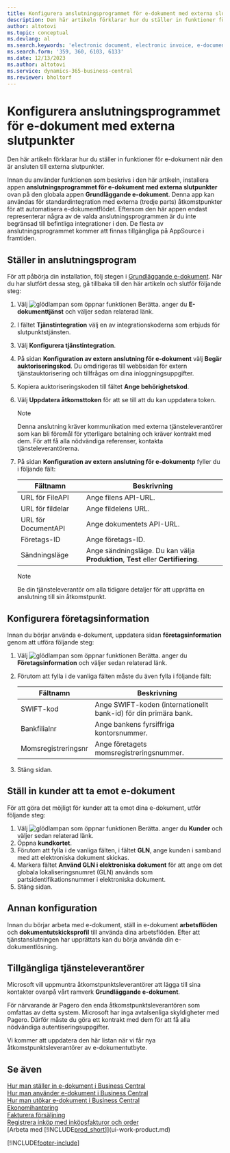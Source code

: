 ```yaml
---
title: Konfigurera anslutningsprogrammet för e-dokument med externa slutpunkter
description: Den här artikeln förklarar hur du ställer in funktioner för e-dokument när den är ansluten till externa slutpunkter.
author: altotovi
ms.topic: conceptual
ms.devlang: al
ms.search.keywords: 'electronic document, electronic invoice, e-document, e-invoice, access-point, endpoint'
ms.search.form: '359, 360, 6103, 6133'
ms.date: 12/13/2023
ms.author: altotovi
ms.service: dynamics-365-business-central
ms.reviewer: bholtorf
---
```


# Konfigurera anslutningsprogrammet för e-dokument med externa slutpunkter

Den här artikeln förklarar hur du ställer in funktioner för e-dokument när den är ansluten till externa slutpunkter.

Innan du använder funktionen som beskrivs i den här artikeln, installera appen **anslutningsprogrammet för e-dokument med externa slutpunkter** ovan på den globala appen **Grundläggande e-dokument**. Denna app kan användas för standardintegration med externa (tredje parts) åtkomstpunkter för att automatisera e-dokumentflödet. Eftersom den här appen endast representerar några av de valda anslutningsprogrammen är du inte begränsad till befintliga integrationer i den. De flesta av anslutningsprogrammet kommer att finnas tillgängliga på AppSource i framtiden.

## Ställer in anslutningsprogram

För att påbörja din installation, följ stegen i [Grundläggande e-dokument](finance-how-setup-edocuments.md). När du har slutfört dessa steg, gå tillbaka till den här artikeln och slutför följande steg:

1. Välj ![glödlampan som öppnar funktionen Berätta.](media/ui-search/search_small.png "Berätta vad du vill göra") anger du **E-dokumenttjänst** och väljer sedan relaterad länk.
2. I fältet **Tjänstintegration** välj en av integrationskoderna som erbjuds för slutpunktstjänsten.
3. Välj **Konfigurera tjänstintegration**.
4. På sidan **Konfiguration av extern anslutning för e-dokument** välj **Begär auktoriseringskod**. Du omdirigeras till webbsidan för extern tjänstauktorisering och tillfrågas om dina inloggningsuppgifter.
5. Kopiera auktoriseringskoden till fältet **Ange behörighetskod**.
6. Välj **Uppdatera åtkomsttoken** för att se till att du kan uppdatera token.

    > [!NOTE]
    > Denna anslutning kräver kommunikation med externa tjänsteleverantörer som kan bli föremål för ytterligare betalning och kräver kontrakt med dem. För att få alla nödvändiga referenser, kontakta tjänsteleverantörerna.

7. På sidan **Konfiguration av extern anslutning för e-dokumentp** fyller du i följande fält:

    | Fältnamn | Beskrivning |
    |---|---|
    | URL för FileAPI | Ange filens API-URL. |
    | URL för fildelar | Ange fildelens URL. |
    | URL för DocumentAPI | Ange dokumentets API-URL. |
    | Företags-ID | Ange företags-ID. |
    | Sändningsläge | Ange sändningsläge. Du kan välja **Produktion**, **Test** eller **Certifiering**. |

    > [!NOTE]
    > Be din tjänsteleverantör om alla tidigare detaljer för att upprätta en anslutning till sin åtkomstpunkt.

## Konfigurera företagsinformation

Innan du börjar använda e-dokument, uppdatera sidan **företagsinformation** genom att utföra följande steg:

1. Välj ![glödlampan som öppnar funktionen Berätta.](media/ui-search/search_small.png "Berätta för mig vad du vill göra") anger du **Företagsinformation** och väljer sedan relaterad länk.
2. Förutom att fylla i de vanliga fälten måste du även fylla i följande fält:

    | Fältnamn | Beskrivning |
    |---|---|
    | SWIFT-kod | Ange SWIFT-koden (internationellt bank-id) för din primära bank. |
    | Bankfilialnr | Ange bankens fyrsiffriga kontorsnummer. |
    | Momsregistreringsnr | Ange företagets momsregistreringsnummer. |

3. Stäng sidan.

## Ställ in kunder att ta emot e-dokument

För att göra det möjligt för kunder att ta emot dina e-dokument, utför följande steg:

1. Välj ![glödlampan som öppnar funktionen Berätta.](media/ui-search/search_small.png "Berätta för mig vad du vill göra") anger du **Kunder** och väljer sedan relaterad länk.
2. Öppna **kundkortet**.
3. Förutom att fylla i de vanliga fälten, i fältet **GLN**, ange kunden i samband med att elektroniska dokument skickas.
4. Markera fältet **Använd GLN i elektroniska dokument** för att ange om det globala lokaliseringsnumret (GLN) används som partsidentifikationsnummer i elektroniska dokument.
5. Stäng sidan.

## Annan konfiguration

Innan du börjar arbeta med e-dokument, ställ in e-dokument **arbetsflöden** och **dokumentutskicksprofil** till använda dina arbetsflöden. Efter att tjänstanslutningen har upprättats kan du börja använda din e-dokumentlösning.

## Tillgängliga tjänsteleverantörer

Microsoft vill uppmuntra åtkomstpunktsleverantörer att lägga till sina kontakter ovanpå vårt ramverk **Grundläggande e-dokument**.

För närvarande är Pagero den enda åtkomstpunktsleverantören som omfattas av detta system. Microsoft har inga avtalsenliga skyldigheter med Pagero. Därför måste du göra ett kontrakt med dem för att få alla nödvändiga autentiseringsuppgifter.

Vi kommer att uppdatera den här listan när vi får nya åtkomstpunktsleverantörer av e-dokumentutbyte.

## Se även

[Hur man ställer in e-dokument i Business Central](finance-how-setup-edocuments.md)  
[Hur man använder e-dokument i Business Central](finance-how-use-edocuments.md)  
[Hur man utökar e-dokument i Business Central](/dynamics365/business-central/dev-itpro/developer/devenv-extend-edocuments)  
[Ekonomihantering](finance.md)  
[Fakturera försäljning](sales-how-invoice-sales.md)  
[Registrera inköp med inköpsfakturor och order](purchasing-how-record-purchases.md)  
[Arbeta med [!INCLUDE[prod_short](includes/prod_short.md)]](ui-work-product.md)

[!INCLUDE[footer-include](includes/footer-banner.md)]
